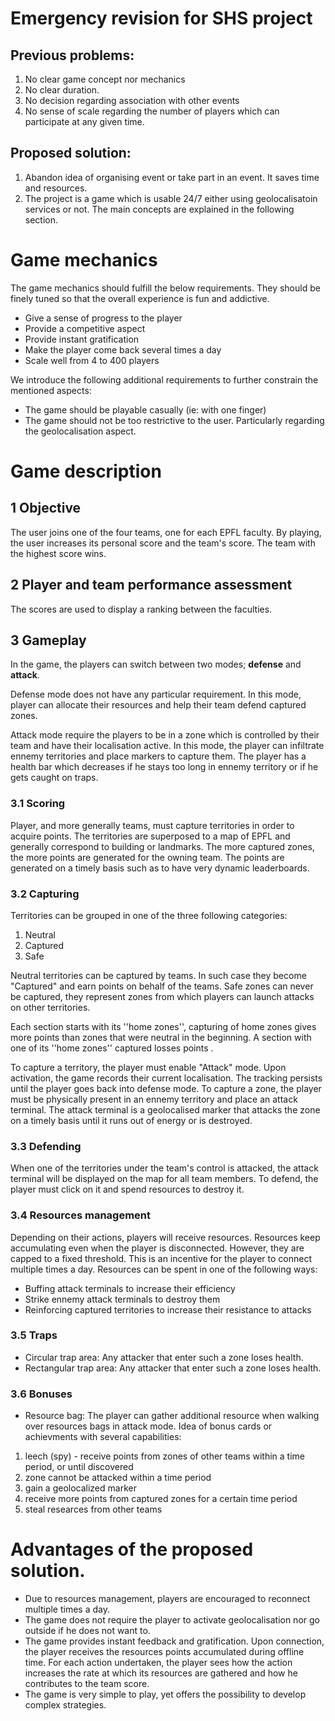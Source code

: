 # Emergency revision for SHS project

## Previous problems:
1. No clear game concept nor mechanics
2. No clear duration.
3. No decision regarding association with other events
4. No sense of scale regarding the number of players which can participate at any given time.

## Proposed solution:
1. Abandon idea of organising event or take part in an event. It saves time and resources.
2. The project is a game which is usable 24/7 either using geolocalisatoin services or not. The main concepts are explained in the following section.

# Game mechanics
The game mechanics should fulfill the below requirements. They should be finely tuned so that the overall experience is fun and addictive.

* Give a sense of progress to the player
* Provide a competitive aspect
* Provide instant gratification
* Make the player come back several times a day
* Scale well from 4 to 400 players

We introduce the following additional requirements to further constrain the mentioned aspects:

* The game should be playable casually (ie: with one finger)
* The game should not be too restrictive to the user. Particularly regarding the geolocalisation aspect.

# Game description

## 1 Objective
The user joins one of the four teams, one for each EPFL faculty. By playing, the user increases its personal score and the team's score. The team with the highest score wins.

## 2 Player and team performance assessment
The scores are used to display a ranking between the faculties.

## 3 Gameplay
In the game, the players can switch between two modes; **defense** and **attack**.

Defense mode does not have any particular requirement. In this mode, player can allocate their resources and help their team defend captured zones.

Attack mode require the players to be in a zone which is controlled by their team and have their localisation active. In this mode, the player can infiltrate ennemy territories and place markers to capture them. The player has a health bar which decreases if he stays too long in ennemy territory or if he gets caught on traps.

### 3.1 Scoring
Player, and more generally teams, must capture territories in order to acquire points. The territories are superposed to a map of EPFL and generally correspond to building or landmarks. The more captured zones, the more points are generated for the owning team. The points are generated on a timely basis such as to have very dynamic leaderboards.



### 3.2 Capturing
Territories can be grouped in one of the three following categories:
1. Neutral
2. Captured
3. Safe

Neutral territories can be captured by teams. In such case they become "Captured" and earn points on behalf of the teams.
Safe zones can never be captured, they represent zones from which players can launch attacks on other territories.

Each section starts with its ''home zones'', capturing of home zones gives more points than zones that were neutral in the beginning.
A section with one of its ''home zones'' captured losses points .

To capture a territory, the player must enable "Attack" mode. Upon activation, the game records their current localisation. The tracking persists until the player goes back into defense mode. To capture a zone, the player must be physically present in an ennemy territory and place an attack terminal. The attack terminal is a geolocalised marker that attacks the zone on a timely basis until it runs out of energy or is destroyed.

### 3.3 Defending
When one of the territories under the team's control is attacked, the attack terminal will be displayed on the map for all team members. To defend, the player must click on it and spend resources to destroy it.

### 3.4 Resources management
Depending on their actions, players will receive resources. Resources keep accumulating even when the player is disconnected. However, they are capped to a fixed threshold. This is an incentive for the player to connect multiple times a day. Resources can be spent in one of the following ways:

* Buffing attack terminals to increase their efficiency
* Strike ennemy attack terminals to destroy them
* Reinforcing captured territories to increase their resistance to attacks

### 3.5 Traps

* Circular trap area: Any attacker that enter such a zone loses health.
* Rectangular trap area: Any attacker that enter such a zone loses health.

### 3.6 Bonuses

* Resource bag: The player can gather additional resource when walking over resources bags in attack mode.
Idea of bonus cards or achievments with several capabilities:
1) leech (spy) - receive points from zones of other teams within a time period, or until discovered
2) zone cannot be attacked within a time period
3) gain a geolocalized marker
4) receive more points from captured zones for a certain time period
5) steal researces from other teams


# Advantages of the proposed solution.
* Due to resources management, players are encouraged to reconnect multiple times a day.
* The game does not require the player to activate geolocalisation nor go outside if he does not want to.
* The game provides instant feedback and gratification. Upon connection, the player receives the resources points accumulated during offline time. For each action undertaken, the player sees how the action increases the rate at which its resources are gathered and how he contributes to the team score.
* The game is very simple to play, yet offers the possibility to develop complex strategies.
